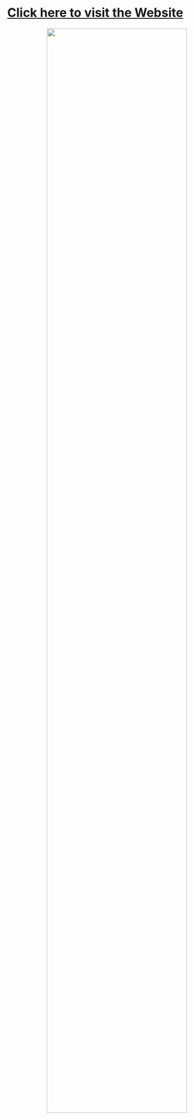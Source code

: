 <a href="https://www.hello.chrisyou.com"><h1>Click here to visit the Website</h1></a>
<p align="center">
  <img  src="https://storage.googleapis.com/static-images-703/Current%20Portfolio%20Website.png" width="80%"/>
  </p>
